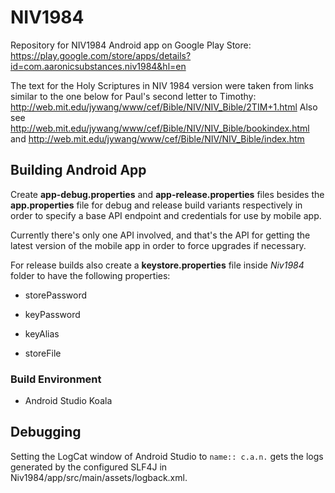 # NIV1984

Repository for NIV1984 Android app on Google Play Store: https://play.google.com/store/apps/details?id=com.aaronicsubstances.niv1984&hl=en

The text for the Holy Scriptures in NIV 1984 version were taken from links similar to the one below for Paul's second letter to Timothy: 
http://web.mit.edu/jywang/www/cef/Bible/NIV/NIV_Bible/2TIM+1.html
Also see http://web.mit.edu/jywang/www/cef/Bible/NIV/NIV_Bible/bookindex.html and http://web.mit.edu/jywang/www/cef/Bible/NIV/NIV_Bible/index.htm


## Building Android App

Create **app-debug.properties** and **app-release.properties** files besides the **app.properties** file for debug and release build variants respectively in order to specify a base API endpoint and credentials for use by mobile app.

Currently there's only one API involved, and that's the API for getting the latest version of the mobile app in order to force upgrades if necessary.

For release builds also create a **keystore.properties** file inside *Niv1984* folder to have the following properties:

* storePassword

* keyPassword

* keyAlias

* storeFile

### Build Environment

* Android Studio Koala


## Debugging

Setting the LogCat window of Android Studio to `name:: c.a.n.` gets the logs generated by the configured SLF4J in Niv1984/app/src/main/assets/logback.xml.
